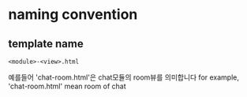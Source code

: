 # naming convention

## template name
```
<module>-<view>.html
```
예를들어 'chat-room.html'은 chat모듈의 room뷰를 의미합니다
for example, 'chat-room.html' mean room of chat
